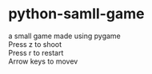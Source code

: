 # python-samll-game
a small game made using pygame  
Press z to shoot  
Press r to restart  
Arrow keys to movev

